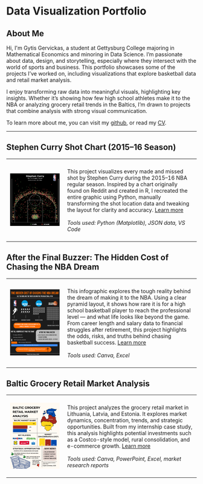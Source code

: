 # Data Visualization Portfolio

## About Me
Hi, I'm Gytis Gervickas, a student at Gettysburg College majoring in Mathematical Economics and minoring in Data Science. I’m passionate about data, design, and storytelling, especially where they intersect with the world of sports and business. This portfolio showcases some of the projects I’ve worked on, including visualizations that explore basketball data and retail market analysis.

I enjoy transforming raw data into meaningful visuals, highlighting key insights. Whether it’s showing how few high school athletes make it to the NBA or analyzing grocery retail trends in the Baltics, I’m drawn to projects that combine analysis with strong visual communication.

<!--Include links to documents or sites that may be useful to your target audience: website, LinkedIn, your cv/resume, github, a community you contribute to, etc -->

To learn more about me, you can visit my [github](https://github.com/gervickas), or read my [CV](Images/CV.pdf).


---

## Stephen Curry Shot Chart (2015–16 Season)

<table align="center" style="border-collapse: collapse; border: none;">
  <tr style="border: none;">
    <td style="padding: 10px; width: 30%; border: none;">
      <img src="./Images/Curry.png" alt="Stephen Curry Shot Chart" width="100%">
    </td>
    <td style="padding: 10px; width: 70%; border: none;" valign="top">
      <p>
        This project visualizes every made and missed shot by Stephen Curry during the 2015–16 NBA regular season. 
        Inspired by a chart originally found on Reddit and created in R, I recreated the entire graphic using Python, 
        manually transforming the shot location data and tweaking the layout for clarity and accuracy.
        <a href="./Project 1/README.md">Learn more</a>
        <br><br>
        <i>Tools used: Python (Matplotlib), JSON data, VS Code</i>
      </p>
    </td>
  </tr>
</table>


## After the Final Buzzer: The Hidden Cost of Chasing the NBA Dream

<table align="center" style="border-collapse: collapse; border: none;">
  <tr style="border: none;">
    <td style="padding: 10px; width: 30%; border: none;">
      <img src="./Images/proj2.png" alt="NBA Infographic" width="100%">
    </td>
    <td style="padding: 10px; width: 70%; border: none;" valign="top">
      <p>
        This infographic explores the tough reality behind the dream of making it to the NBA. Using a clear pyramid layout, 
        it shows how rare it is for a high school basketball player to reach the professional level — and what life looks like 
        beyond the game. From career length and salary data to financial struggles after retirement, this project highlights 
        the odds, risks, and truths behind chasing basketball success.
        <a href="./Project 2/README.md">Learn more</a>
        <br><br>
        <i>Tools used: Canva, Excel</i>
      </p>
    </td>
  </tr>
</table>



## Baltic Grocery Retail Market Analysis

<table align="center" style="border-collapse: collapse; border: none;">
  <tr style="border: none;">
    <td style="padding: 10px; width: 30%; border: none;">
      <img src="./Images/Baltic.png" alt="Baltic Grocery Infographic" width="100%">
    </td>
    <td style="padding: 10px; width: 70%; border: none;" valign="top">
      <p>
        This project analyzes the grocery retail market in Lithuania, Latvia, and Estonia. It explores market dynamics, 
        concentration, trends, and strategic opportunities. Built from my internship case study, this analysis highlights 
        potential investments such as a Costco-style model, rural consolidation, and e-commerce growth.
        <a href="./Project 3/README.md">Learn more</a>
        <br><br>
        <i>Tools used: Canva, PowerPoint, Excel, market research reports</i>
      </p>
    </td>
  </tr>
</table>


